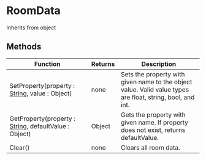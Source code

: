 # RoomData
Inherits from object
## Methods
|Function|Returns|Description|
|---|---|---|
|SetProperty(property : [String](../static/string.md), value : Object)|none|Sets the property with given name to the object value. Valid value types are float, string, bool, and int.|
|GetProperty(property : [String](../static/string.md), defaultValue : Object)|Object|Gets the property with given name. If property does not exist, returns defaultValue.|
|Clear()|none|Clears all room data.|

